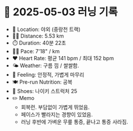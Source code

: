 # 📅 2025-05-03 러닝 기록

- 📍 Location: 야외 (중랑천 트랙)
- 🏃‍♂️ Distance: 5.53 km
- ⏱️ Duration: 40분 22초
- 🏃‍♂️ Pace: 7'18" / km
- ❤️ Heart Rate: 평균 141 bpm / 최대 152 bpm
- 🌤️ Weather: 구름 낌 / 쌀쌀함.
- 🧠 Feeling: 안정적, 가볍게 마무리
- 🍽️ Pre-run Nutrition: 공복
- 👟 Shoes: 나이키 스트럭처 25
- ✏️ Memo
  - 회복런. 부담없이 가볍게 뛰었음.
  - 페이스가 빨라지는 경향이 있었음.
  - 러닝 후반에 가벼운 무릎 통증, 끝나고 통증 사라짐.
